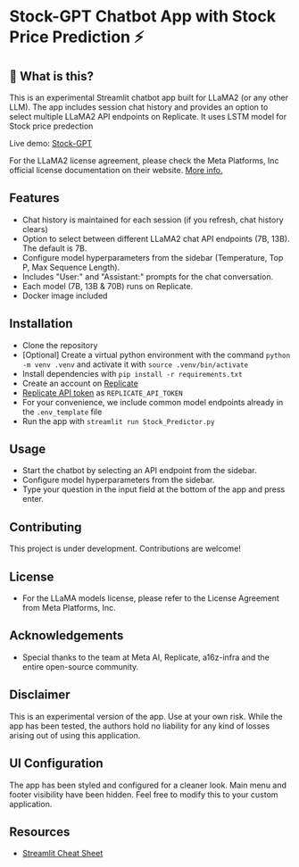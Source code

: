# Stock-GPT Chatbot App with Stock Price Prediction ⚡

## 🤔 What is this?

This is an experimental Streamlit chatbot app built for LLaMA2 (or any other LLM). The app includes session chat history and provides an option to select multiple LLaMA2 API endpoints on Replicate. It uses LSTM model for Stock price predection

Live demo: [Stock-GPT]([https://stock-price-prediction-with-chatbot-mdrtj7pujkfyuzq8btzksa.streamlit.app/](https://stocks-price-prediction-jfaacacqmlvghlph5nwrum.streamlit.app/))

For the LLaMA2 license agreement, please check the Meta Platforms, Inc official license documentation on their website. 
[More info.](https://ai.meta.com/llama/)

## Features

- Chat history is maintained for each session (if you refresh, chat history clears)
- Option to select between different LLaMA2 chat API endpoints (7B, 13B). The default is 7B.
- Configure model hyperparameters from the sidebar (Temperature, Top P, Max Sequence Length).
- Includes "User:" and "Assistant:" prompts for the chat conversation.
- Each model (7B, 13B & 70B) runs on Replicate.
- Docker image included

## Installation

- Clone the repository
- [Optional] Create a virtual python environment with the command `python -m venv .venv` and activate it with `source .venv/bin/activate`
- Install dependencies with `pip install -r requirements.txt`
- Create an account on [Replicate](https://replicate.com/)
- [Replicate API token](https://replicate.com/account) as `REPLICATE_API_TOKEN`
- For your convenience, we include common model endpoints already in the `.env_template` file
- Run the app with `streamlit run Stock_Predictor.py`


## Usage

- Start the chatbot by selecting an API endpoint from the sidebar.
- Configure model hyperparameters from the sidebar.
- Type your question in the input field at the bottom of the app and press enter.

## Contributing

This project is under development. Contributions are welcome!

## License

- For the LLaMA models license, please refer to the License Agreement from Meta Platforms, Inc.

## Acknowledgements

- Special thanks to the team at Meta AI, Replicate, a16z-infra and the entire open-source community.

## Disclaimer

This is an experimental version of the app. Use at your own risk. While the app has been tested, the authors hold no liability for any kind of losses arising out of using this application. 

## UI Configuration

The app has been styled and configured for a cleaner look. Main menu and footer visibility have been hidden. Feel free to modify this to your custom application.

## Resources

- [Streamlit Cheat Sheet](https://docs.streamlit.io/library/cheatsheet)
